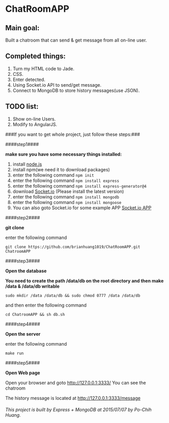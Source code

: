 # ChatRoomAPP

## Main goal: 
  Built a chatroom that can send & get message from all on-line user.

## Completed things:
  1. Turn my HTML code to Jade.
  2. CSS.
  3. Enter detected.
  4. Using Socket.io API to send/get message.
  5. Connect to MongoDB to store history messages(use JSON).

## TODO list:
  1. Show on-line Users.
  2. Modify to AngularJS.

###If you want to get whole project, just follow these steps:###

####step1####

  **make sure you have some necessary things installed:**

   1. install [node.js](https://nodejs.org/)
   2. install npm(we need it to download packages)
   3. enter the following command
    ```
    npm init
    ```
   4. enter the following command
    ```
    npm install express
    ```
   5. enter the following command
    ```
    npm install express-generator@4
    ```
   6. download [Socket.io](http://socket.io/) (Please install the latest version)
   7. enter the following command
    ```
    npm install mongodb
    ```
   8. enter the following command
    ```
    npm install mongoose
    ```
   9. You can also goto Socket.io for some example APP [Socket.io APP](http://socket.io/get-started/)

####step2####

  **git clone**

enter the following command
```git
git clone https://github.com/brianhuang1019/ChatRoomAPP.git ChatroomAPP
```
####step3####

  **Open the database**

__You need to create the path /data/db on the root directory and then make /data & /data/db writable__
```
sudo mkdir /data /data/db && sudo chmod 0777 /data /data/db
```

and then enter the following command
```
cd ChatroomAPP && sh db.sh
```

####step4####

  **Open the server**

enter the following command
```
make run
```

####step5####

  **Open Web page**

Open your browser and goto http://127.0.0.1:3333/
You can see the chatroom

The history message is located at http://127.0.0.1:3333/message

  
###### This project is built by Express + MongoDB at 2015/07/07 by Po-Chih Huang.

